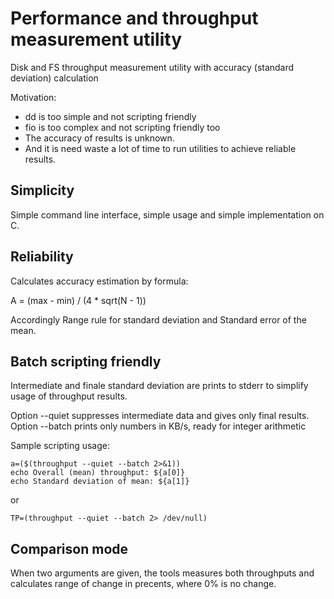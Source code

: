 # Performance and throughput measurement utility

Disk and FS throughput measurement utility with accuracy
(standard deviation) calculation

Motivation:
* dd is too simple and not scripting friendly
* fio is too complex and not scripting friendly too
* The accuracy of results is unknown.
* And it is need waste a lot of time to run utilities to achieve reliable results.

## Simplicity

Simple command line interface, simple usage and simple implementation on C.

## Reliability

Calculates accuracy estimation by formula:

A = (max - min) / (4 * sqrt(N - 1))

Accordingly Range rule for standard deviation and Standard error of the mean.

## Batch scripting friendly

Intermediate and finale standard deviation are prints to stderr to
simplify usage of throughput results.

Option --quiet suppresses intermediate data and gives only final results.
Option --batch prints only numbers in KB/s, ready for integer arithmetic

Sample scripting usage:
```
a=($(throughput --quiet --batch 2>&1))
echo Overall (mean) throughput: ${a[0]}
echo Standard deviation of mean: ${a[1]}
```
or

```
TP=(throughput --quiet --batch 2> /dev/null)
```

## Comparison mode

When two arguments are given, the tools measures both throughputs and calculates
range of change in precents, where 0% is no change.
